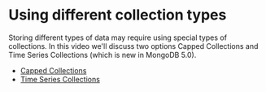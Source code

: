 # Using different collection types

Storing different types of data may require using special types of collections. In this video we'll discuss two options Capped Collections and Time Series Collections (which is new in MongoDB 5.0).

- [Capped Collections](https://docs.mongodb.com/manual/core/capped-collections/)
- [Time Series Collections](https://docs.mongodb.com/manual/core/timeseries-collections/)